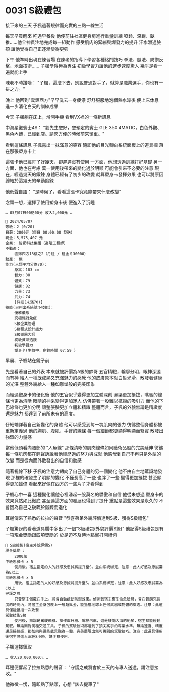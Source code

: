 # 0031 S級禮包

接下來的三天
子楓過著規律而充實的三點一線生活

每天早晨醒來
吃過早餐後
他便前往社區健身房進行重量訓練
啞鈴、深蹲、臥推……他全神貫注地完成每一組動作
感受肌肉的緊繃與爆發力的提升
汗水滑過臉頰
讓他覺得自己正逐漸變得更強

下午
他準時出現在練習場
在陳老的指導下學習各種格鬥技巧
拳法、腿法、防禦反擊、地面技術……
子楓學得極為專注
初級學習力讓他的進步速度驚人
幾乎是看一遍就能上手

陳老不時讚嘆：
"子楓，這麼下去，別說普通對手了，就算是職業選手，你也有一拼之力。"

晚上
他回到"雲錦西方"早早洗去一身疲憊
舒舒服服地泡個熱水澡後
便上床休息
進一步消化白天的訓練成果

今天
子楓躺在床上，滑開手機
看到VX裡的一條新訊息

中海星徽賓士4S：
"劉先生您好，您預定的賓士 GLE 350 4MATIC，白色外觀、黑色內飾，已經到店。請您方便的時候前來領車。"

看到這條訊息
子楓露出一抹滿意的笑容
隨即他的目光轉向系統面板上的道具欄
落在那張塑身卡上

這張卡他已經盯了好幾天，卻遲遲沒有使用
一方面，他想透過訓練打好基礎
另一方面，他也在考慮
萬一使用後帶來的變化過於明顯
可能會引來不必要的注意
現在，經過幾天的鍛鍊
身體已經有了初步的改變
就算塑身卡發揮效果
也可以將原因歸結於這幾天的辛勤鍛鍊

他低聲自語：
"是時候了，看看這張卡究竟能帶來什麼改變"

念頭一想，選擇了使用塑身卡後
便進入了沉睡

`… 05月07日00點00分 收入2,000元 …`

```
📰 2024/05/07
等級：2 (0/20)
日薪：2000元（每日 00:00:00 發送）
現金：5,575,407 元
企業： 智網科技集團（高階工程師）
不動產：
    雲錦西方18樓之2（月租 / 租金＄30000）
動產： 無
能力(人類平均分為70):
    身高：183 cm
    智力：88
    體質：79
    健康：82
    力量：73
    武力：74
    [詳細(未滿70)]
技能(只列出系統賦予技能):
    優雅儀態
    究極絕對免疫
    S級企業管理
    S級程式設計能力
    S級樂器大師
    初級資訊透鏡
    初級學習力
    塑身卡(生效中，剩餘時間 07:59 )
```

早晨、子楓站在鏡子前

先是看著自己的外表
本來就被評價為A級的帥哥
五官精緻，輪廓分明，眼神深邃而有神
給人一種既成熟又充滿魅力的感覺
他的皮膚原本就白皙光滑，散發著健康的光澤
整體外貌給人一種如雕塑般的完美印象

而經過塑身卡的優化後
他的五官似乎變得更加立體深刻
鼻梁更加挺拔，嘴唇的線條也更為清晰
眼睛的神采變得更加迷人
仿佛帶著一股難以抗拒的吸引力
而他的下巴線條也更加分明
讓整張臉更加立體和精緻
整體而言，子楓的外貌無論是精緻度還是魅力
都達到了前所未有的高度。

仔細端詳著自己新變化的身體
他可以感受到每一塊肌肉的張力
彷彿整個身體都被重新定義過
他的胸肌、腹肌、手臂的線條
每一個細節都更顯得明顯而緊實
散發出強烈的力量感

當他低頭看向腰部的 "人魚線"
那條清晰的肌肉線條如同藝術品般的完美延伸
彷彿每一條肌肉都在輕聲訴說著他經歷過的努力與成就
他感覺到自己不再只是外型的改變
而是從內而外散發出的自信和動感

隨著視線下移
子楓的注意力轉向了自己身體的另一個變化
他不由自主地驚訝地發現
那裡的確發生了明顯的變化
不僅長高了一些
也胖了一些
變得更加挺拔
甚至顯得更加雄偉
看起來好像在西方的一些片子才看得到

子楓心中一喜
這種變化讓他心裡湧起一股莫名的驕傲和自信
他從未想過
塑身卡的效果竟然如此徹底
甚至連這方面的發展也得到了提升
重點是這些效果是永久的
不會因為自己之後疏於鍛鍊而退化

耳邊傳來了熟悉的拉拉的聲音
"恭喜弟弟外貌評價達到S級、獲得S級禮包"

子楓驚訝的看著道具欄中多出了一個"S級禮包(外貌評價S級)"
他記得S級禮包是有一項現金獎勵跟四項獎勵的
於是迫不及待地點擊打開禮包

```
🎁 S級禮包(宿主外貌評價S)
現金獎勵 : 
    2000萬
中級忠誠卡 x 5  
    使用後，宿主指定的人的好感及忠誠將提升至S，並由系統綁定，注意：此人好感及忠誠需為B以上
高級忠誠卡 x 5 
    用後，宿主指定的人的好感及忠誠將提升至S，並由系統綁定，注意：此人好感及忠誠需為C以上
守護之戒 
    只要宿主佩戴在手上，將會自動啟動防禦效果。偵測到宿主有生命危險時，會在普朗克長度的時間內，將宿主全身包覆上一層超鈦金，能抵擋地球上任何武器或物體的穿透。注意：此道具僅能抵擋一次攻擊
駕駛技術S級
    使用後，無論是駕駛飛機、操作直升機、駕駛汽車，還是駛向大海的船舶，宿主都能輕鬆駕馭。無論面對何種交通工具，子楓的駕駛技術都達到了頂尖高手的專業水準，無論速度、精度還是操控感，都如同與這些載具融為一體，完美展現出無可挑剔的駕駛技巧。注意：此道具使用後宿主將進入沉睡8小時，請注意使用。
```

子楓選擇領取

`… 收入20,000,000元 …`

耳邊便響起了拉拉熟悉的聲音：
"守護之戒將會於三天內有專人送達，請注意接收。"

他微微一愣，隨即點了點頭，心想
"該去提車了"